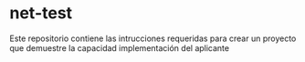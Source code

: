 # net-test
Este repositorio contiene las intrucciones requeridas para crear un proyecto que demuestre la capacidad implementación del aplicante
